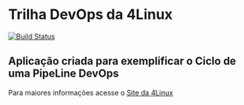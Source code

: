 # Trilha DevOps da 4Linux

<!-- Altere a Flag abaixo com sua URL do Travis -->
[![Build Status](https://travis-ci.org/jzingari/DevOpsLab-HelloWorld.svg?branch=master)](https://travis-ci.org/jzingari/DevOpsLab-HelloWorld)

## Aplicação criada para exemplificar o Ciclo de uma PipeLine DevOps


Para maiores informações acesse o [Site da 4Linux](https://www.4linux.com.br/cursos/devops)
